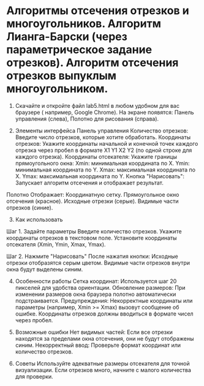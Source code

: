 # Алгоритмы отсечения отрезков и многоугольников. Алгоритм Лианга-Барски (через параметрическое задание отрезков). Алгоритм отсечения отрезков выпуклым многоугольником.
  1. Скачайте и откройте файл lab5.html в любом удобном для вас браузере ( например, Google Chrome). На экране появятся:
Панель управления (слева),
Полотно для рисования (справа).

  3. Элементы интерфейса
  Панель управления
Количество отрезков: Введите число отрезков, которые хотите обработать.
Координаты отрезков: Укажите координаты начальной и конечной точек каждого отрезка через пробел в формате X1 Y1 X2 Y2 (по одной строке для каждого отрезка).
Координаты отсекателя: Укажите границы прямоугольного окна:
Xmin: минимальная координата по X.
Ymin: минимальная координата по Y.
Xmax: максимальная координата по X.
Ymax: максимальная координата по Y.
Кнопка "Нарисовать": Запускает алгоритм отсечения и отображает результат.

  Полотно Отображает:
Координатную сетку.
Прямоугольное окно отсечения (красное).
Исходные отрезки (серые).
Видимые части отрезков (синие).

  3. Как использовать
  
Шаг 1. Задайте параметры
Введите количество отрезков.
Укажите координаты отрезков в текстовом поле.
Установите координаты отсекателя (Xmin, Ymin, Xmax, Ymax).

Шаг 2. Нажмите "Нарисовать"
После нажатия кнопки:
Исходные отрезки отобразятся серым цветом.
Видимые части отрезков внутри окна будут выделены синим.

  4. Особенности работы
Сетка координат: Используется шаг 20 пикселей для удобства ориентации.
Обновление размеров: При изменении размеров окна браузера полотно автоматически подстраивается.
Предупреждения:
Некорректные координаты или параметры (например, Xmin >= Xmax) вызовут сообщение об ошибке.
Координаты отрезков должны вводиться в формате чисел через пробел.

  5. Возможные ошибки
Нет видимых частей: Если все отрезки находятся за пределами окна отсечения, они не будут отображены синим.
Некорректный ввод: Проверьте формат координат или количество отрезков.

  7. Советы
Используйте адекватные размеры отсекателя для точной визуализации.
Если отрезков много, начните с малого количества для проверки.
